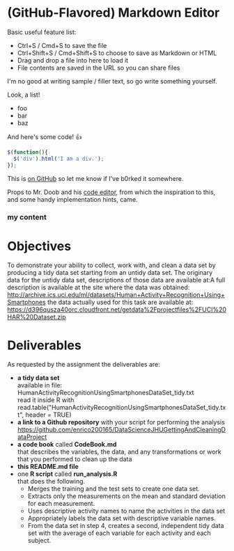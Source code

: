 # (GitHub-Flavored) Markdown Editor

Basic useful feature list:

 * Ctrl+S / Cmd+S to save the file
 * Ctrl+Shift+S / Cmd+Shift+S to choose to save as Markdown or HTML
 * Drag and drop a file into here to load it
 * File contents are saved in the URL so you can share files


I'm no good at writing sample / filler text, so go write something yourself.

Look, a list!

 * foo
 * bar
 * baz

And here's some code! :+1:

```javascript
$(function(){
  $('div').html('I am a div.');
});
```

This is [on GitHub](https://github.com/jbt/markdown-editor) so let me know if I've b0rked it somewhere.


Props to Mr. Doob and his [code editor](http://mrdoob.com/projects/code-editor/), from which
the inspiration to this, and some handy implementation hints, came.

### my content

 # Objectives
 To demonstrate your ability to collect, work with, and clean a data set by producing a tidy data set starting from an untidy data set.
The originary data for the untidy data set, descriptions of those data are available at:A full description is available at the site where the data was obtained:
http://archive.ics.uci.edu/ml/datasets/Human+Activity+Recognition+Using+Smartphones
the data actually used for this task are available at:
https://d396qusza40orc.cloudfront.net/getdata%2Fprojectfiles%2FUCI%20HAR%20Dataset.zip

# Deliverables
As requested by the assignment the deliverables are:
* <b>a tidy data set</b>
<br />available in file: HumanActivityRecognitionUsingSmartphonesDataSet_tidy.txt
<br />read it inside R with read.table("HumanActivityRecognitionUsingSmartphonesDataSet_tidy.txt", header = TRUE)
* <b>a link to a Github repository</b> with your script for performing the analysis
<br />https://github.com/enrico200165/DataScienceJHUGettingAndCleaningDataProject
* <b>a code book</b> called <b>CodeBook.md</b>
  <br />that describes the variables, the data, and any transformations or work that you performed to clean up the data
* <b>this README.md file</b>
* one <b>R script</b> called <b>run_analysis.R</b>
<br />that does the following.
  * Merges the training and the test sets to create one data set.
  * Extracts only the measurements on the mean and standard deviation for each measurement.
  * Uses descriptive activity names to name the activities in the data set
  * Appropriately labels the data set with descriptive variable names.
  * From the data set in step 4, creates a second, independent tidy data set with the average of each variable for each activity and each subject.
 
 
 
 
 






